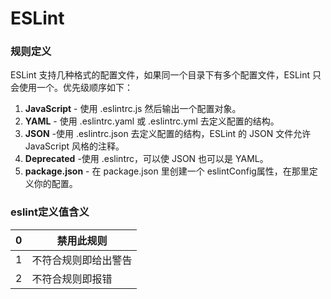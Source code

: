 # ESLint

### 规则定义

ESLint 支持几种格式的配置文件，如果同一个目录下有多个配置文件，ESLint 只会使用一个。优先级顺序如下：

1. **JavaScript** - 使用 .eslintrc.js 然后输出一个配置对象。
2. **YAML** - 使用 .eslintrc.yaml 或 .eslintrc.yml 去定义配置的结构。
3. **JSON** -使用 .eslintrc.json 去定义配置的结构，ESLint 的 JSON 文件允许 JavaScript 风格的注释。
4. **Deprecated** -使用 .eslintrc，可以使 JSON 也可以是 YAML。
5. **package.json** - 在 package.json 里创建一个 eslintConfig属性，在那里定义你的配置。

### eslint定义值含义

| 0    | 禁用此规则           |
| ---- | -------------------- |
| 1    | 不符合规则即给出警告 |
| 2    | 不符合规则即报错     |

